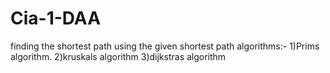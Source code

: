 # Cia-1-DAA

finding the shortest path using the given shortest path algorithms:-
1)Prims algorithm.
2)kruskals algorithm 
3)dijkstras algorithm
